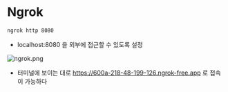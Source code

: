 # Ngrok

```Bash
ngrok http 8080
```
* localhost:8080 을 외부에 접근할 수 있도록 설정 

![ngrok.png](ngrok.png)
* 터미널에 보이는 대로 https://600a-218-48-199-126.ngrok-free.app 로 접속이 가능하다
